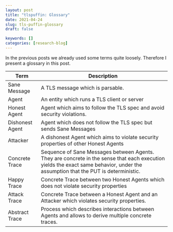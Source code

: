 ```yaml
---
layout: post
title: "tlspuffin: Glossary"
date: 2021-04-24
slug: tls-puffin-glossary
draft: false

keywords: []
categories: [research-blog]
---
```


In the previous posts we already used some terms quite loosely. Therefore I present a glossary in this post.


|Term|Description|
|---|---|
|Sane Message|A TLS message which is parsable.|
|Agent|An entity which runs a TLS client or server|
|Honest Agent|Agent which aims to follow the TLS spec and avoid security violations.|
|Dishonest Agent|Agent which does not follow the TLS spec but sends Sane Messages|
|Attacker|A dishonest Agent which aims to violate security properties of other Honest Agents|
|Concrete Trace|Sequence of Sane Messages between Agents. They are concrete in the sense that each execution yields the exact same behavior, under the assumption that the PUT is deterministic.|
|Happy Trace|Concrete Trace between two Honest Agents which does not violate security properties|
|Attack Trace|Concrete Trace between a Honest Agent and an Attacker which violates security properties.|
|Abstract Trace|Process which describes interactions between Agents and allows to derive multiple concrete traces.|
